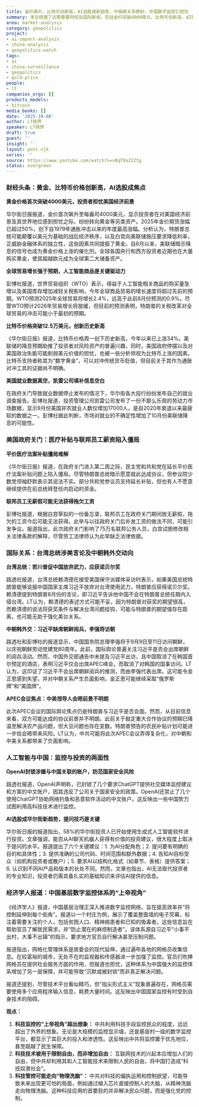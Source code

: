 ```yaml
---
title: 金价飙升，比特币创新高，AI选股成新趋势，中俄朝关系微妙，中国数字监控引担忧
summary: 本文梳理了近期重要财经及国际新闻，包括金价突破4000美元、比特币创新高、AI辅助选股的兴起、中韩朝关系的新动向，以及中国基层数字监控体系的深入报道。同时，也探讨了美国政府关门对经济数据发布的影响，并分析了台湾总统的涉美言论。
area: market-analysis
category: geopolitics
project:
- ai-impact-analysis
- china-analysis
- geopolitics-watch
tags:
- ai
- china-surveillance
- geopolitics
- gold-price
people:
- lt
companies_orgs: []
products_models:
- bitcoin
media_books: []
date: '2025-10-08'
author: LT視界
speaker: LT視界
draft: true
guest: ''
insight: ''
layout: post.njk
series: ''
source: https://www.youtube.com/watch?v=vBqT9a2IZtg
status: evergreen
---
```

### 财经头条：黄金、比特币价格创新高，AI选股成焦点

**黄金价格首次突破4000美元，投资者担忧美国经济前景**

华尔街日报报道，金价首次飙升至每盎司4000美元，显示投资者在对美国经济前景及其世界地位感到担忧之际，纷纷转向黄金等另类资产。2025年金价期货涨幅已超过50%，创下自1979年通胀冲击以来的年度最高涨幅。分析认为，特朗普总统可能颠覆以美元为基础的战后经济秩序，以及白宫向美联储施压要求降低利率，正威胁金融体系的独立性，这些因素共同提振了黄金。自8月以来，美联储暗示降息的信号也成为黄金价格上涨的催化剂。全球各国央行和西方投资者近期也在大量购买黄金，使其超越欧元成为全球第二大储备资产。

**全球贸易增长强于预期，人工智能商品是关键驱动力**

彭博社报道，世界贸易组织（WTO）表示，得益于人工智能相关商品的购买量急增以及美国库存增加减轻关税影响，今年全球商品贸易的增长速度将超过先前的预期。WTO预测2025年全球贸易将增长2.4%，远高于此前8月份预测的0.9%。尽管WTO预计2026年贸易增长将放缓，但目前的预测表明，特朗普的关税改革对全球贸易的冲击可能小于最初的预期。

**比特币价格突破12.5万美元，创新历史新高**

《华尔街日报》报道，比特币价格周一创下历史新高，今年以来已上涨34%。美联储的降息预期助推了投资者对风险资产的普遍兴趣，同时，美国政府停摆以及对美国政治失能可能削弱美元价值的担忧，也被一些分析师视为比特币上涨的因素。比特币支持者称其为“数字黄金”，可以对冲传统货币贬值，但目前关于其作为通胀对冲工具的证据尚不明确。

**美国就业数据真空，凯雷公司填补信息空白**

在政府关门导致就业数据停止发布的情况下，华尔街各大投行纷纷发布自己的就业调查报告。彭博社报道，投资管理公司凯雷公司发布了一份不那么乐观的劳动力市场数据，显示9月份美国非农就业人数仅增加17000人，是自2020年衰退以来最疲软的数据之一。彭博社据此判断，市场对就业的不确定性增加了10月份美联储降息的可能性。

### 美国政府关门：医疗补贴与联邦员工薪资陷入僵局

**平价医疗法案补贴僵局难解**

《华尔街日报》报道，在政府关门进入第二周之际，民主党和共和党在延长平价医疗法案补贴问题上陷入僵局。尽管特朗普总统暗示愿意就此达成协议，但参议院少数党领袖舒默表示其说法不实。部分共和党参议员支持延长补贴，但也有人不愿意继续提供在前总统拜登任内启动的资金。

**联邦员工无薪假可能无法获得拖欠工资**

彭博社报道，根据白宫草拟的一份备忘录，联邦员工在政府关门期间放无薪假，拖欠的工资今后可能无法获得。此举与以往政府关门后补发工资的做法不同，可能引发争议。报道指出，此次政府关门影响了75万名联邦公务人员，白宫试图修改相关法律条款的解释，尽管劳工法律师认为此举缺乏法律依据。

### 国际关系：台湾总统涉美言论及中朝韩外交动向

**台湾总统：若川普促中国放弃武力，应获诺贝尔奖**

路透社报道，台湾总统赖清德在接受美国保守派媒体采访时表示，如果美国总统特朗普能够说服中国国家主席习近平放弃对台湾使用武力，特朗普应获得诺贝尔奖。赖清德提到特朗普8月份的言论，即习近平告诉他中国不会在特朗普总统任期内入侵台湾。LT认为，赖清德的表述方式可能不妥，因为特朗普对获奖的期望很高，而赖清德的说法将获奖条件与解决台湾问题挂钩，可能与特朗普的期望值存在距离，也可能无助于强化美台关系。

**中朝韩外交：习近平缺席朝鲜阅兵，李强将访朝**

路透社和彭博社的报道显示，中国国务院总理李强将于9月9日至11日访问朝鲜，以庆祝朝鲜劳动党建党80周年。此前，国际舆论普遍关注习近平是否会出席朝鲜的阅兵活动。然而，中国外交部通告中未提及习近平出访，且中国取消了在韩国首尔预定的酒店，表明习近平仅会出席APEC峰会，而取消了对韩国的国事访问。LT认为，这印证了习近平不会出席朝鲜阅兵的推测，而由李强代表出席。这可能令金正恩感到失望，并对中朝关系产生负面影响，金正恩可能继续采取“俄罗斯牌”和“美国牌”。

**APEC会议焦点：中美领导人会晤前景不明朗**

此次APEC会议的国际舆论焦点仍是特朗普与习近平是否会面。然而，从目前信息来看，双方可能达成的协议前景并不明朗。此前关于敲定重大合作协议的预期已降温至解决农产品问题，但大豆问题也存在变数。特朗普预告的农民补贴计划可能进一步给会晤带来风险。LT认为，中共可能将此次APEC会议弄得复杂化，对中朝和中美关系都带来了负面影响。

### 人工智能与中国：监控与投资的两面性

**OpenAI封锁涉嫌与中国关联的账户，防范国家安全风险**

路透社报道，OpenAI声明称，已封锁了几个要求ChatGPT提供社交媒体监控建议和方案的中文账户，因其违反了公司关于国家安全的政策。OpenAI还禁止了几个使用ChatGPT协助网络钓鱼和恶意软件活动的中文账户。这反映出一些中国势力试图利用高科技技术进行监控。

**AI选股成华尔街新趋势，提问技巧是关键**

华尔街日报的报道指出，58%的华尔街投资人已开始使用生成式人工智能软件进行投资。文章强调，能否从AI聊天机器人获得有价值的投资建议，很大程度上取决于提问的水平。报道提出了六个关键建议：1. 为AI分配角色；2. 提问要有明确的目的和具体性；3. 提供准确的公司代码、时间范围和额外数据；4. 告知AI目标受众（如机构投资者或散户）；5. 要求AI以结构化格式（如章节、表格）提供答案；6. 认识到不同AI产品和版本的长处不同。然而，文章也指出，AI无法取代投资者的专业知识，投资者仍需具备扎实的基础知识来评估AI提供的信息。

### 经济学人报道：中国基层数字监控体系的“上帝视角”

《经济学人》报道，中国基层治理正深入推进数字监控网络，旨在提高效率并“将控制延伸到每个街角”。报道以一个村庄为例，展示了覆盖整面墙的电子荧幕，标注着需要关注的个人，包括贫困人口、精神病患者和已知的吸毒者。这些信息旨在帮助官员了解居民需求，并“防止潜在的麻烦制造者”。该体系源自习近平“小事不出村，大事不出镇”的指示，要求地方官员自行解决甚至压制问题。

报道指出，网格化管理体系是居委会的现代延伸，通过遍布各地的网格员收集信息。在较富裕的城市，无处不在的监视器和传感器进一步加强了监控。官员们吹捧网格员在提供社会服务方面的作用，但报道也担忧，这种体系为中国强大的监控体系增加了另一层保障，并可能导致“沉默或被封锁”而非真正解决问题。

报道还提到，尽管技术平台看似精巧，但“指尖形式主义”现象普遍存在，网格员需要使用多个应用程序输入信息，耗费大量时间。这反映出中国国家监控有时受到自身技术的阻碍。

**观点：**

1.  **科技监控的“上帝视角”超出想象：** 中共利用科技手段监控民众的程度，远远超出了外界的想象。无论是大规模的监控显示墙，还是基层村一级的数字监控平台，都显示了其巨大的投入和渗透性。这反映出中共将监控置于优先地位，甚至超越了民生保障。
2.  **科技技术被用于限制自由，而非增加自由：** 互联网技术的兴起本应增加人们的自由，但中共却利用其和人工智能技术来限制人民的自由，将中国打造成“科技奴隶社会”。
3.  **科技管控可能走向“物理洗脑”：** 中共对科技的偏执运用和控制欲望，可能导致未来出现更可怕的局面，例如通过植入芯片直接控制人的大脑，从精神洗脑走向物理洗脑。这种科技应用的首要目的并非解决民众问题，而是强化党的控制。